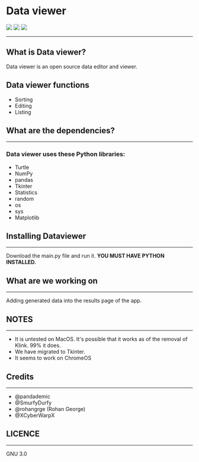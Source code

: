 # Data viewer
<img src="https://img.shields.io/github/contributors/Pandademic/DataViewer"></img>
<img src="https://img.shields.io/github/workflow/status/Pandademic/DataViewer/CodeQL"></img>
<img src="https://img.shields.io/github/last-commit/Pandademic/DataViewer"></img>



_____
##  What is Data viewer?
Data viewer is an open source data editor and viewer.
## Data viewer functions
- Sorting
- Editing
- Listing

## What are the dependencies?
____
### Data viewer uses these Python libraries:
- Turtle
- NumPy
- pandas
- Tkinter
- Statistics
- random
- os
- sys
- Matplotlib
## Installing Dataviewer
____
Download the main.py file and run it. **YOU MUST HAVE PYTHON INSTALLED.**

## What are we working on
_____
Adding generated data into the results page of the app.
## NOTES
___
- It is untested on MacOS. It's possible that it works as of the removal of Klink. 99% it does.
- We have migrated to Tkinter.
-  It seems to work on ChromeOS
## Credits
___
- @pandademic
- @SmurfyDurfy
- @rohangrge (Rohan George)
- @XCyberWarpX 

## LICENCE
____
GNU 3.0
